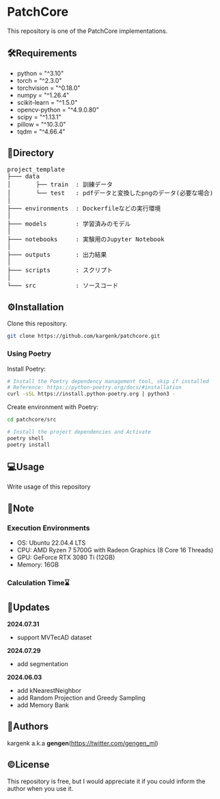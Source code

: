 # PatchCore

This repository is one of the PatchCore implementations.

## 🛠Requirements

- python = "^3.10"
- torch = "^2.3.0"
- torchvision = "^0.18.0"
- numpy = "^1.26.4"
- scikit-learn = "^1.5.0"
- opencv-python = "^4.9.0.80"
- scipy = "^1.13.1"
- pillow = "^10.3.0"
- tqdm = "^4.66.4"

## 🌲Directory

<pre>
project_template
├─── data
│       ├── train  : 訓練データ
│       └── test   : pdfデータと変換したpngのデータ(必要な場合)
│
├─── environments  : Dockerfileなどの実行環境
│
├─── models        : 学習済みのモデル
│
├─── notebooks     : 実験用のJupyter Notebook
│
├─── outputs       : 出力結果
│
├─── scripts       : スクリプト
│
└─── src           : ソースコード
</pre>

## ⚙️Installation

Clone this repository.

```bash
git clone https://github.com/kargenk/patchcore.git
```

### Using Poetry

Install Poetry:

```bash
# Install the Poetry dependency management tool, skip if installed
# Reference: https://python-poetry.org/docs/#installation
curl -sSL https://install.python-poetry.org | python3 -
```

Create environment with Poetry:

```bash
cd patchcore/src

# Install the project dependencies and Activate
poetry shell
poetry install
```

## 💻Usage

Write usage of this repository

<!-- > [!WARNING]
> This is warnings -->

<!-- > [!IMPORTANT]
> This is importants -->

## 📝Note

<!-- > [!NOTE]
> This is notes -->

### Execution Environments

- OS: Ubuntu 22.04.4 LTS
- CPU: AMD Ryzen 7 5700G with Radeon Graphics (8 Core 16 Threads)
- GPU: GeForce RTX 3080 Ti (12GB)
- Memory: 16GB

<!-- OS: lsb_release -a -->
<!-- CPU: lscpu -->
<!-- GPU: lspci | grep -i nvidia -->
<!-- Memory: sudo dmidecode -t memory -->

### Calculation Time⌛

<!-- - processing X takes N \[sec\] to process each image(H x W px). -->
<!-- ![calculation Time](api/img/calculation_time.png) -->

## 🚀Updates
**2024.07.31**

- support MVTecAD dataset

**2024.07.29**

- add segmentation

**2024.06.03**

- add kNearestNeighbor
- add Random Projection and Greedy Sampling
- add Memory Bank

## 📧Authors

kargenk a.k.a **gengen**(https://twitter.com/gengen_ml)

## ©License

This repository is free, but I would appreciate it if you could inform the author when you use it.

<!-- ProjectTemplate is under [MIT licence](https://en.wikipedia.org/wiki/MIT_License) -->
